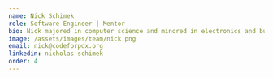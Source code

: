 ```yaml
---
name: Nick Schimek
role: Software Engineer | Mentor
bio: Nick majored in computer science and minored in electronics and business administration. He is a founding member of Code for PDX and was the product owner for RecordSponge. He enjoys mentoring and writing in rust and ruby.
image: /assets/images/team/nick.png
email: nick@codeforpdx.org
linkedin: nicholas-schimek
order: 4
---
```

